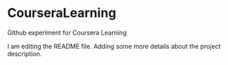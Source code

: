 # CourseraLearning
Github experiment for Coursera Learning

I am editing the README file. Adding some more details about the project description.
